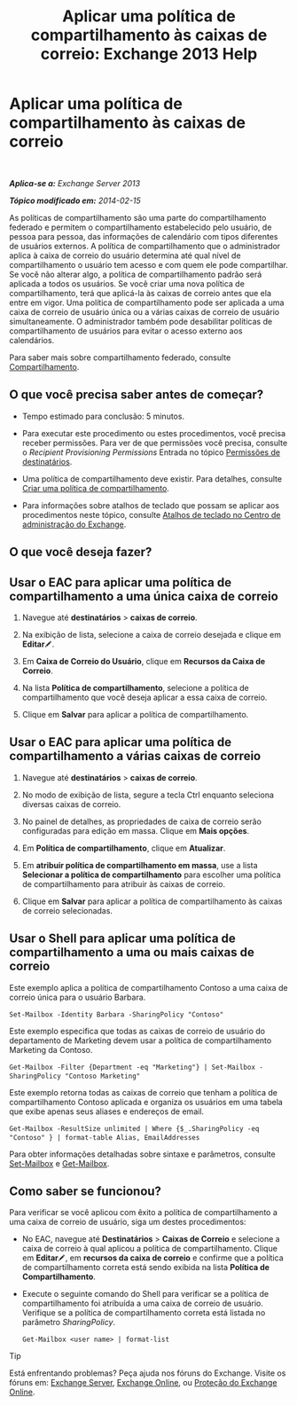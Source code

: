 ﻿---
title: 'Aplicar uma política de compartilhamento às caixas de correio: Exchange 2013 Help'
TOCTitle: Aplicar uma política de compartilhamento às caixas de correio
ms:assetid: dd4cc765-8469-4176-bb6e-d5b0f5235927
ms:mtpsurl: https://technet.microsoft.com/pt-br/library/JJ657501(v=EXCHG.150)
ms:contentKeyID: 50486854
ms.date: 05/22/2018
mtps_version: v=EXCHG.150
ms.translationtype: MT
---

# Aplicar uma política de compartilhamento às caixas de correio

 

_**Aplica-se a:** Exchange Server 2013_

_**Tópico modificado em:** 2014-02-15_

As políticas de compartilhamento são uma parte do compartilhamento federado e permitem o compartilhamento estabelecido pelo usuário, de pessoa para pessoa, das informações de calendário com tipos diferentes de usuários externos. A política de compartilhamento que o administrador aplica à caixa de correio do usuário determina até qual nível de compartilhamento o usuário tem acesso e com quem ele pode compartilhar. Se você não alterar algo, a política de compartilhamento padrão será aplicada a todos os usuários. Se você criar uma nova política de compartilhamento, terá que aplicá-la às caixas de correio antes que ela entre em vigor. Uma política de compartilhamento pode ser aplicada a uma caixa de correio de usuário única ou a várias caixas de correio de usuário simultaneamente. O administrador também pode desabilitar políticas de compartilhamento de usuários para evitar o acesso externo aos calendários.

Para saber mais sobre compartilhamento federado, consulte [Compartilhamento](sharing-exchange-2013-help.md).

## O que você precisa saber antes de começar?

  - Tempo estimado para conclusão: 5 minutos.

  - Para executar este procedimento ou estes procedimentos, você precisa receber permissões. Para ver de que permissões você precisa, consulte o *Recipient Provisioning Permissions* Entrada no tópico [Permissões de destinatários](recipients-permissions-exchange-2013-help.md).

  - Uma política de compartilhamento deve existir. Para detalhes, consulte [Criar uma política de compartilhamento](create-a-sharing-policy-exchange-2013-help.md).

  - Para informações sobre atalhos de teclado que possam se aplicar aos procedimentos neste tópico, consulte [Atalhos de teclado no Centro de administração do Exchange](keyboard-shortcuts-in-the-exchange-admin-center-exchange-online-protection-help.md).

## O que você deseja fazer?

## Usar o EAC para aplicar uma política de compartilhamento a uma única caixa de correio

1.  Navegue até **destinatários** \> **caixas de correio**.

2.  Na exibição de lista, selecione a caixa de correio desejada e clique em **Editar**![Ícone de edição](images/JJ218640.6f53ccb2-1f13-4c02-bea0-30690e6ea71d(EXCHG.150).gif "Ícone de edição").

3.  Em **Caixa de Correio do Usuário**, clique em **Recursos da Caixa de Correio**.

4.  Na lista **Política de compartilhamento**, selecione a política de compartilhamento que você deseja aplicar a essa caixa de correio.

5.  Clique em **Salvar** para aplicar a política de compartilhamento.

## Usar o EAC para aplicar uma política de compartilhamento a várias caixas de correio

1.  Navegue até **destinatários** \> **caixas de correio**.

2.  No modo de exibição de lista, segure a tecla Ctrl enquanto seleciona diversas caixas de correio.

3.  No painel de detalhes, as propriedades de caixa de correio serão configuradas para edição em massa. Clique em **Mais opções**.

4.  Em **Política de compartilhamento**, clique em **Atualizar**.

5.  Em **atribuir política de compartilhamento em massa**, use a lista **Selecionar a política de compartilhamento** para escolher uma política de compartilhamento para atribuir às caixas de correio.

6.  Clique em **Salvar** para aplicar a política de compartilhamento às caixas de correio selecionadas.

## Usar o Shell para aplicar uma política de compartilhamento a uma ou mais caixas de correio

Este exemplo aplica a política de compartilhamento Contoso a uma caixa de correio única para o usuário Barbara.

    Set-Mailbox -Identity Barbara -SharingPolicy "Contoso"

Este exemplo especifica que todas as caixas de correio de usuário do departamento de Marketing devem usar a política de compartilhamento Marketing da Contoso.

    Get-Mailbox -Filter {Department -eq "Marketing"} | Set-Mailbox -SharingPolicy "Contoso Marketing"

Este exemplo retorna todas as caixas de correio que tenham a política de compartilhamento Contoso aplicada e organiza os usuários em uma tabela que exibe apenas seus aliases e endereços de email.

    Get-Mailbox -ResultSize unlimited | Where {$_.SharingPolicy -eq "Contoso" } | format-table Alias, EmailAddresses

Para obter informações detalhadas sobre sintaxe e parâmetros, consulte [Set-Mailbox](https://technet.microsoft.com/pt-br/library/bb123981\(v=exchg.150\)) e [Get-Mailbox](https://technet.microsoft.com/pt-br/library/bb123685\(v=exchg.150\)).

## Como saber se funcionou?

Para verificar se você aplicou com êxito a política de compartilhamento a uma caixa de correio de usuário, siga um destes procedimentos:

  - No EAC, navegue até **Destinatários** \> **Caixas de Correio** e selecione a caixa de correio à qual aplicou a política de compartilhamento. Clique em **Editar**![Ícone de edição](images/JJ218640.6f53ccb2-1f13-4c02-bea0-30690e6ea71d(EXCHG.150).gif "Ícone de edição"), em **recursos da caixa de correio** e confirme que a política de compartilhamento correta está sendo exibida na lista **Política de Compartilhamento**.

  - Execute o seguinte comando do Shell para verificar se a política de compartilhamento foi atribuída a uma caixa de correio de usuário. Verifique se a política de compartilhamento correta está listada no parâmetro *SharingPolicy*.
    
        Get-Mailbox <user name> | format-list


> [!TIP]
> Está enfrentando problemas? Peça ajuda nos fóruns do Exchange. Visite os fóruns em: <A href="https://go.microsoft.com/fwlink/p/?linkid=60612">Exchange Server</A>, <A href="https://go.microsoft.com/fwlink/p/?linkid=267542">Exchange Online</A>, ou <A href="https://go.microsoft.com/fwlink/p/?linkid=285351">Proteção do Exchange Online</A>.


